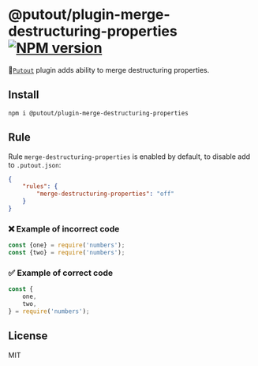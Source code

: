 # @putout/plugin-merge-destructuring-properties [![NPM version][NPMIMGURL]][NPMURL]

[NPMIMGURL]: https://img.shields.io/npm/v/@putout/plugin-merge-destructuring-properties.svg?style=flat&longCache=true
[NPMURL]: https://npmjs.org/package/@putout/plugin-merge-destructuring-properties"npm"

🐊[`Putout`](https://github.com/coderaiser/putout) plugin adds ability to merge destructuring properties.

## Install

```
npm i @putout/plugin-merge-destructuring-properties
```

## Rule

Rule `merge-destructuring-properties` is enabled by default, to disable add to `.putout.json`:

```json
{
    "rules": {
        "merge-destructuring-properties": "off"
    }
}
```

### ❌ Example of incorrect code

```js
const {one} = require('numbers');
const {two} = require('numbers');
```

### ✅ Example of correct code

```js
const {
    one,
    two,
} = require('numbers');
```

## License

MIT
